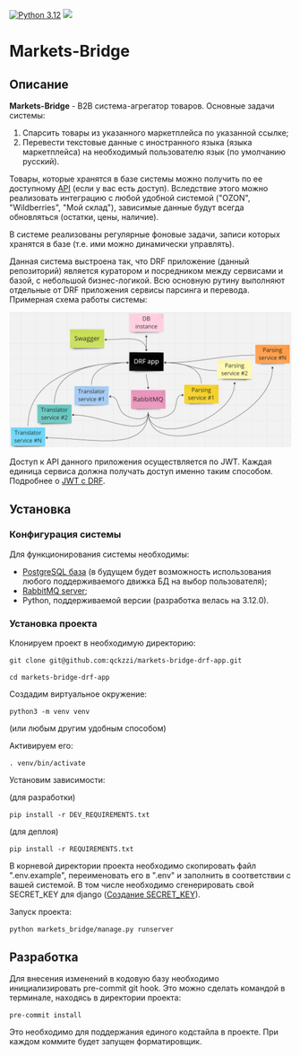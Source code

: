 [![Python 3.12](https://img.shields.io/badge/python-3.12-green.svg)](https://www.python.org/downloads/release/python-3120/)
<img src="https://github.com/qckzzi/markets-bridge-drf-app/workflows/Deploy%20to%20Server/badge.svg"><br>

# Markets-Bridge
## Описание
**Markets-Bridge** - B2B система-агрегатор товаров. Основные задачи системы:
1. Спарсить товары из указанного маркетплейса по указанной ссылке;
2. Перевести текстовые данные с иностранного языка (языка маркетплейса) на необходимый пользователю язык (по умолчанию русский).

Товары, которые хранятся в базе системы можно получить по ее доступному [API](https://parser.standard-it.ru/swagger/) (если у вас есть доступ). 
Вследствие этого можно реализовать интеграцию с любой удобной системой 
("OZON", "Wildberries", "Мой склад"), зависимые данные будут всегда обновляться (остатки, цены, наличие).

В системе реализованы регулярные фоновые задачи, записи которых хранятся в базе (т.е. ими можно динамически управлять).

Данная система выстроена так, что DRF приложение (данный репозиторий) является куратором и посредником между сервисами и базой, с небольшой бизнес-логикой.
Всю основную рутину выполняют отдельные от DRF приложения сервисы парсинга и перевода. Примерная схема работы системы:

![Диаграмма системы](resources/system_diagram.png)

Доступ к API данного приложения осуществляется по JWT. Каждая единица сервиса должна получать доступ именно таким способом.
Подробнее о [JWT с DRF](https://django-rest-framework-simplejwt.readthedocs.io/en/latest/getting_started.html).

## Установка
### Конфигурация системы
Для функционирования системы необходимы: 
- [PostgreSQL база](https://www.postgresql.org/) (в будущем будет возможность использования любого поддерживаемого движка БД на выбор пользователя);
- [RabbitMQ server](https://www.rabbitmq.com/download.html);
- Python, поддерживаемой версии (разработка велась на 3.12.0).

### Установка проекта
Клонируем проект в необходимую директорию:
```shell
git clone git@github.com:qckzzi/markets-bridge-drf-app.git
```
```shell
cd markets-bridge-drf-app
```
Создадим виртуальное окружение:
```shell
python3 -m venv venv
```
(или любым другим удобным способом)

Активируем его:
```shell
. venv/bin/activate
```
Установим зависимости:

(для разработки)
```shell
pip install -r DEV_REQUIREMENTS.txt
```
(для деплоя)
```shell
pip install -r REQUIREMENTS.txt
```
В корневой директории проекта необходимо скопировать файл ".env.example", переименовать
его в ".env" и заполнить в соответствии с вашей системой.
В том числе необходимо сгенерировать свой SECRET_KEY для django ([Создание SECRET_KEY](https://www.educative.io/answers/how-to-generate-a-django-secretkey)).

Запуск проекта:
```shell
python markets_bridge/manage.py runserver
```
## Разработка

Для внесения изменений в кодовую базу необходимо инициализировать pre-commit git hook.
Это можно сделать командой в терминале, находясь в директории проекта:
```shell
pre-commit install
```
Это необходимо для поддержания 
единого кодстайла в проекте. При каждом коммите будет запущен форматировщик.